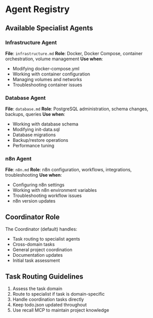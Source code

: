 # Agent Registry

## Available Specialist Agents

### Infrastructure Agent
**File**: `infrastructure.md`
**Role**: Docker, Docker Compose, container orchestration, volume management
**Use when**:
- Modifying docker-compose.yml
- Working with container configuration
- Managing volumes and networks
- Troubleshooting container issues

### Database Agent
**File**: `database.md`
**Role**: PostgreSQL administration, schema changes, backups, queries
**Use when**:
- Working with database schema
- Modifying init-data.sql
- Database migrations
- Backup/restore operations
- Performance tuning

### n8n Agent
**File**: `n8n.md`
**Role**: n8n configuration, workflows, integrations, troubleshooting
**Use when**:
- Configuring n8n settings
- Working with n8n environment variables
- Troubleshooting workflow issues
- n8n version updates

## Coordinator Role
The Coordinator (default) handles:
- Task routing to specialist agents
- Cross-domain tasks
- General project coordination
- Documentation updates
- Initial task assessment

## Task Routing Guidelines
1. Assess the task domain
2. Route to specialist if task is domain-specific
3. Handle coordination tasks directly
4. Keep todo.json updated throughout
5. Use recall MCP to maintain project knowledge

